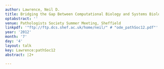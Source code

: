 ```yaml
---
author: Lawrence, Neil D.
title: Bridging the Gap Between Computational Biology and Systems Biology
optabstract: ''
venue: Pathologists Society Summer Meeting, Sheffield
linkpdf: '"ftp://ftp.dcs.shef.ac.uk/home/neil/" # "ode_pathSoc12.pdf"'
year: '2012'
month: '7'
day: '4'
layout: talk
key: Lawrence:pathSoc12
abstract: |2+

---
```

